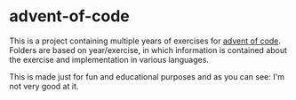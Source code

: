 # advent-of-code

This is a project containing multiple years of exercises for [advent of code](https://adventofcode.com/). Folders are based on year/exercise, in which information is contained about the exercise and implementation in various languages.

This is made just for fun and educational purposes and as you can see: I'm not very good at it.
